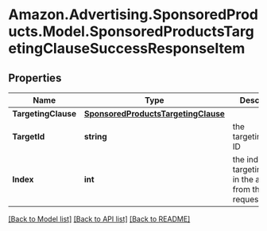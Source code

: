 # Amazon.Advertising.SponsoredProducts.Model.SponsoredProductsTargetingClauseSuccessResponseItem

## Properties

Name | Type | Description | Notes
------------ | ------------- | ------------- | -------------
**TargetingClause** | [**SponsoredProductsTargetingClause**](SponsoredProductsTargetingClause.md) |  | [optional] 
**TargetId** | **string** | the targetingClause ID | [optional] 
**Index** | **int** | the index of the targetingClause in the array from the request body | 

[[Back to Model list]](../README.md#documentation-for-models) [[Back to API list]](../README.md#documentation-for-api-endpoints) [[Back to README]](../README.md)

